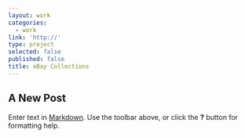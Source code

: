 ```yaml
---
layout: work
categories:
  - work
link: 'http://'
type: project
selected: false
published: false
title: eBay Collections
---
```

## A New Post

Enter text in [Markdown](http://daringfireball.net/projects/markdown/). Use the toolbar above, or click the **?** button for formatting help.
